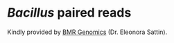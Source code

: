 # _Bacillus_ paired reads

Kindly provided by [BMR Genomics](https://www.bmr-genomics.it) (Dr. Eleonora Sattin). 
